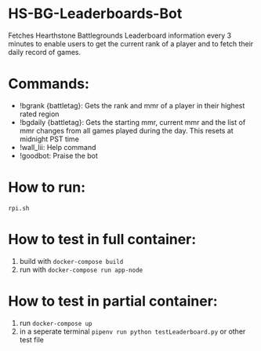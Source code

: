 # HS-BG-Leaderboards-Bot
Fetches Hearthstone Battlegrounds Leaderboard information every 3 minutes to enable users to get the current rank of a player and to fetch their daily record of games.

# Commands:
* !bgrank {battletag}: Gets the rank and mmr of a player in their highest rated region
* !bgdaily {battletag}: Gets the starting mmr, current mmr and the list of mmr changes from all games played during the day. This resets at midnight PST time
* !wall_lii: Help command
* !goodbot: Praise the bot

# How to run:
`rpi.sh`

# How to test in full container:
1. build with `docker-compose build`
2. run with `docker-compose run app-node`

# How to test in partial container:
1. run `docker-compose up`
2. in a seperate terminal `pipenv run python testLeaderboard.py` or other test file